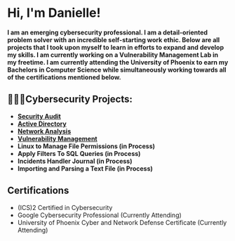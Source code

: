 <h1>Hi, I'm Danielle! <br/> </h1>
<b> I am an emerging cybersecurity professional. I am a detail-oriented problem solver with an incredible self-starting work ethic. Below are all projects that I took upon myself to learn in efforts to expand and develop my skills. I am currently working on a Vulnerability Management Lab in my freetime. I am currently attending the University of Phoenix to earn my Bachelors in Computer Science while simultaneously working towards all of the certifications mentioned below. </b>
<h2>👩🏻‍💻Cybersecurity Projects:</h2>

- <b>[Security Audit](https://github.com/DanielleNycole/Security-Audit)</b>
- <b> [Active Directory](https://github.com/DanielleNycole/Active-Directory) </b>
- <b> [Network Analysis](https://github.com/DanielleNycole/Network-Analysis) </b>
- <b> [Vulnerability Management](https://github.com/DanielleNycole/Active-Directory) </b>
- <b>Linux to Manage File Permissions  (in Process) </b>
- <b>Apply Filters To SQL Queries  (in Process) </b>
- <b>Incidents Handler Journal (in Process) </b>
- <b>Importing and Parsing a Text File (in Process) </b>

<h2>Certifications</h2>

- (ICS)2 Certified in Cybersecurity
- Google Cybersecurity Professional (Currently Attending)
- University of Phoenix Cyber and Network Defense Certificate (Currently Attending)


